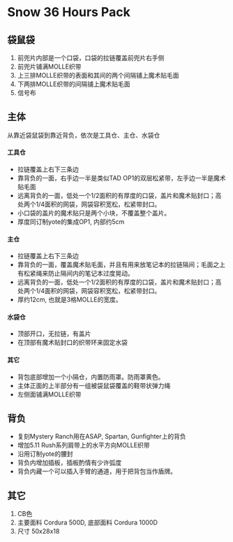 Snow 36 Hours Pack
==================

## 袋鼠袋
1. 前兜片内部是一个口袋，口袋的拉链覆盖前兜片右手侧
1. 前兜片铺满MOLLE织带
1. 上三排MOLLE织带的表面和其间的两个间隔铺上魔术贴毛面
1. 下两排MOLLE织带的间隔铺上魔术贴毛面
2. 信号布

## 主体
从靠近袋鼠袋到靠近背负，依次是工具仓、主仓、水袋仓

#### 工具仓
* 拉链覆盖上右下三条边
* 靠背负的一面，右手边一半是类似TAD OP1的双层松紧带，左手边一半是魔术贴毛面
* 远离背负的一面，低处一个1/2面积的有厚度的口袋，盖片和魔术贴封口；高处两个1/4面积的网袋，网袋容积宽松，松紧带封口。
* 小口袋的盖片的魔术贴只是两个小块，不覆盖整个盖片。
* 厚度同订制yote的集成OP1, 内部约5cm

#### 主仓
* 拉链覆盖上右下三条边
* 靠背负的一面，覆盖魔术贴毛面，并且有用来放笔记本的拉链隔间；毛面之上有松紧绳来防止隔间内的笔记本过度晃动。
* 远离背负的一面，低处一个1/2面积的有厚度的口袋，盖片和魔术贴封口；高处两个1/4面积的网袋，网袋容积宽松，松紧带封口。
* 厚约12cm, 也就是3格MOLLE的宽度。

#### 水袋仓
* 顶部开口，无拉链，有盖片
* 在顶部有魔术贴封口的织带环来固定水袋

#### 其它
* 背包底部增加一个小隔仓，内置防雨罩。防雨罩黄色。
* 主体正面的上半部分有一组被袋鼠袋覆盖的鞋带状弹力绳
* 左侧面铺满MOLLE织带

## 背负
* 复刻Mystery Ranch用在ASAP, Spartan, Gunfighter上的背负
* 增加5.11 Rush系列肩带上的水平方向MOLLE织带
* 沿用订制yote的腰封
* 背负内增加插板，插板酌情有少许弧度
* 背负内藏一个可以插入手臂的通道，用于把背包当作盾牌。

## 其它
1. CB色
1. 主要面料 Cordura 500D, 底部面料 Cordura 1000D
2. 尺寸 50x28x18
